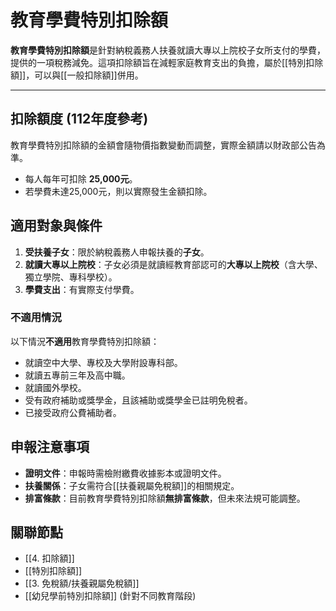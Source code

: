 # 教育學費特別扣除額

**教育學費特別扣除額**是針對納稅義務人扶養就讀大專以上院校子女所支付的學費，提供的一項稅務減免。這項扣除額旨在減輕家庭教育支出的負擔，屬於[[特別扣除額]]，可以與[[一般扣除額]]併用。

---

## 扣除額度 (112年度參考)

教育學費特別扣除額的金額會隨物價指數變動而調整，實際金額請以財政部公告為準。

-   每人每年可扣除 **25,000元**。
-   若學費未達25,000元，則以實際發生金額扣除。

## 適用對象與條件

1.  **受扶養子女**：限於納稅義務人申報扶養的**子女**。
2.  **就讀大專以上院校**：子女必須是就讀經教育部認可的**大專以上院校**（含大學、獨立學院、專科學校）。
3.  **學費支出**：有實際支付學費。

### 不適用情況

以下情況**不適用**教育學費特別扣除額：

-   就讀空中大學、專校及大學附設專科部。
-   就讀五專前三年及高中職。
-   就讀國外學校。
-   受有政府補助或獎學金，且該補助或獎學金已註明免稅者。
-   已接受政府公費補助者。

## 申報注意事項

-   **證明文件**：申報時需檢附繳費收據影本或證明文件。
-   **扶養關係**：子女需符合[[扶養親屬免稅額]]的相關規定。
-   **排富條款**：目前教育學費特別扣除額**無排富條款**，但未來法規可能調整。

## 關聯節點
- [[4. 扣除額]]
- [[特別扣除額]]
- [[3. 免稅額/扶養親屬免稅額]]
- [[幼兒學前特別扣除額]] (針對不同教育階段)
